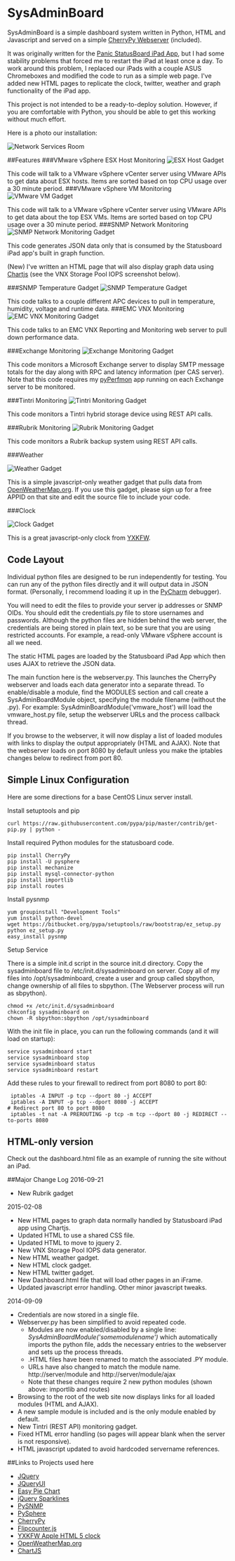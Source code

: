 SysAdminBoard
=======================

SysAdminBoard is a simple dashboard system written in Python, HTML and Javascript and served on a simple [CherryPy Webserver](http://cherrypy.org/) (included).

It was originally written for the [Panic StatusBoard iPad App](http://www.panic.com/statusboard/), but I had some stability problems that forced me to restart the iPad at least once a day.  To work around this problem, I replaced our iPads with a couple ASUS Chromeboxes and modified the code to run as a simple web page. I've added new HTML pages to replicate the clock, twitter, weather and graph functionality of the iPad app.

This project is not intended to be a ready-to-deploy solution.  However, if you are comfortable with Python, you should be able to get this working without much effort.

Here is a photo our installation:

![Network Services Room](readme-images/location1.jpg)

##Features
###VMware vSphere ESX Host Monitoring
![ESX Host Gadget](readme-images/host.png)

This code will talk to a VMware vSphere vCenter server using VMware APIs to get data about ESX hosts.  Items are sorted based on top CPU usage over a 30 minute period.
###VMware vSphere VM Monitoring
![VMware VM Gadget](readme-images/vm.png)

This code will talk to a VMware vSphere vCenter server using VMware APIs to get data about the top ESX VMs.  Items are sorted based on top CPU usage over a 30 minute period.
###SNMP Network Monitoring
![SNMP Network Monitoring Gadget](readme-images/snmp.png)

This code generates JSON data only that is consumed by the Statusboard iPad app's built in graph function.

(New) I've written an HTML page that will also display graph data using [Chartjs](http://chartjs.org/) (see the VNX Storage Pool IOPS screenshot below).

###SNMP Temperature Gadget
![SNMP Temperature Gadget](readme-images/temp.png)

This code talks to a couple different APC devices to pull in temperature, humidity, voltage and runtime data.
###EMC VNX Monitoring
![EMC VNX Monitoring Gadget](readme-images/vnx2.png)

This code talks to an EMC VNX Reporting and Monitoring web server to pull down performance data.


###Exchange Monitoring
![Exchange Monitoring Gadget](readme-images/exch.png)

This code monitors a Microsoft Exchange server to display SMTP message totals for the day along with RPC and latency information (per CAS server).  Note that this code requires my [pyPerfmon](https://github.com/flakshack/pyPerfmon) app running on each Exchange server to be monitored.

###Tintri Monitoring
![Tintri Monitoring Gadget](readme-images/tintri.png)

This code monitors a Tintri hybrid storage device using REST API calls.

###Rubrik Monitoring
![Rubrik Monitoring Gadget](readme-images/rubrik.png)

This code monitors a Rubrik backup system using REST API calls.

###Weather

![Weather Gadget](readme-images/weather.png)

This is a simple javascript-only weather gadget that pulls data from [OpenWeatherMap.org](http://openweathermap.org).  If you use this gadget, please sign up for a free APPID on that site and edit the source file to include your code.

###Clock

![Clock Gadget](readme-images/clock.png)

This is a great javascript-only clock from [YXKFW](http://www.yxkfw.com/?p=15718).


## Code Layout
Individual python files are designed to be run independently for testing.  You can run any of the python files directly and it will output data in JSON format.  (Personally, I recommend loading it up in the [PyCharm](http://www.jetbrains.com/pycharm/) debugger).  

You will need to edit the files to provide your server ip addresses or SNMP OIDs.  You should edit the credentials.py file to store usernames and passwords.  Although the python files are hidden behind the web server, the credentials are being stored in plain text, so be sure that you are using restricted accounts.  For example, a read-only VMware vSphere account is all we need.

The static HTML pages are loaded by the Statusboard iPad App which then uses AJAX to retrieve the JSON data.

The main function here is the webserver.py. This launches the CherryPy webserver and loads each data generator into a separate thread.  To enable/disable a module, find the MODULES section and call create a SysAdminBoardModule object, specifying the module filename (without the .py).  For example:  SysAdminBoardModule('vmware_host')  will load the vmware_host.py file, setup the webserver URLs and the process callback thread.

If you browse to the webserver, it will now display a list of loaded modules with links to display the output appropriately (HTML and AJAX).  Note that the webserver loads on port 8080 by default unless you make the iptables changes below to redirect from port 80.

## Simple Linux Configuration
Here are some directions for a base CentOS Linux server install.

Install setuptools and pip
```
curl https://raw.githubusercontent.com/pypa/pip/master/contrib/get-pip.py | python -
```

Install required Python modules for the statusboard code.
```
pip install CherryPy
pip install -U pysphere
pip install mechanize
pip install mysql-connector-python
pip install importlib
pip install routes
```

Install pysnmp
```
yum groupinstall "Development Tools"
yum install python-devel
wget https://bitbucket.org/pypa/setuptools/raw/bootstrap/ez_setup.py
python ez_setup.py
easy_install pysnmp
```

Setup Service

There is a simple init.d script in the source init.d directory.  Copy the sysadminboard  file to /etc/init.d/sysadminboard on server.  Copy all of my files into /opt/sysadminboard, create a user and group called sbpython, change ownership of all files to sbpython.  (The Webserver process will run as sbpython).
```
chmod +x /etc/init.d/sysadminboard
chkconfig sysadminboard on
chown -R sbpython:sbpython /opt/sysadminboard
```

With the init file in place, you can run the following commands (and it will load on startup):
```
service sysadminboard start
service sysadminboard stop
service sysadminboard status
service sysadminboard restart
```

Add these rules to your firewall to redirect from port 8080 to port 80:
```
 iptables -A INPUT -p tcp --dport 80 -j ACCEPT
 iptables -A INPUT -p tcp --dport 8080 -j ACCEPT
# Redirect port 80 to port 8080
 iptables -t nat -A PREROUTING -p tcp -m tcp --dport 80 -j REDIRECT --to-ports 8080
```

## HTML-only version

Check out the dashboard.html file as an example of running the site without an iPad.





##Major Change Log
2016-09-21
* New Rubrik gadget

2015-02-08
* New HTML pages to graph data normally handled by Statusboard iPad app using Chartjs.
* Updated HTML to use a shared CSS file.
* Updated HTML to move to jquery 2.
* New VNX Storage Pool IOPS data generator.
* New HTML weather gadget.
* New HTML clock gadget.
* New HTML twitter gadget.
* New Dashboard.html file that will load other pages in an iFrame.
* Updated javascript error handling. Other minor javascript tweaks.



2014-09-09
* Credentials are now stored in a single file.
* Webserver.py has been simplified to avoid repeated code.  
	* Modules are now enabled/disabled by a single line: *SysAdminBoardModule('somemodulename')* which automatically imports the python file, adds the necessary entries to the webserver and sets up the process threads.  
	* .HTML files have been renamed to match the associated .PY module.  
	* URLs have also changed to match the module name.  http://server/module and http://server/module/ajax
	* Note that these changes require 2 new python modules (shown above: importlib and routes)
* Browsing to the root of the web site now displays links for all loaded modules (HTML and AJAX).
* A new sample module is included and is the only module enabled by default.
* New Tintri (REST API) monitoring gadget.
* Fixed HTML error handling (so pages will appear blank when the server is not responsive).
* HTML javascript updated to avoid hardcoded servername references.


##Links to Projects used here
* [JQuery](http://jquery.com/)
* [JQueryUI](http://jqueryui.com/)
* [Easy Pie Chart](http://rendro.github.io/easy-pie-chart/)
* [jQuery Sparklines](http://omnipotent.net/jquery.sparkline/#s-about)
* [PySNMP](http://pysnmp.sourceforge.net)
* [PySphere](https://code.google.com/p/pysphere/)
* [CherryPy](http://www.cherrypy.org/)
* [Flipcounter.js](http://cnanney.com/journal/code/apple-style-counter-revisited/)
* [YXKFW Apple HTML 5 clock](http://www.yxkfw.com/?p=15718)
* [OpenWeatherMap.org](http://openweathermap.org)
* [ChartJS](http://chartjs.org/)
